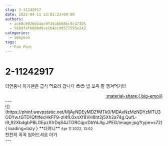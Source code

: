 ```yaml
---
slug: 2-11242917
date: 2022-04-11 13:01:23+09:00
authors:
  - ac60c0926d44ec9f45abb08bc9c47495
  - 56bdfafb606d9ce1b4ecdd572595e242
categories:
  - Seoyeon
tags:
  - Fan Post
---
```


# 2-11242917

<div class="post-container" markdown="1">
<div class="content-container md-sidebar__scrollwrap" markdown="1">

더연웅니 아가팬은 급식 먹으러 갑니다 😍😍 밥 꼬옥 잘 챙겨먹기!!!

</div>
</div>

<div style="text-align: right;" markdown="1">
<a href="https://weverse.io/fromis9/fanpost/2-11242917" style="text-align: right;">:material-share:{.big-emoji}</a>
</div>
---

<div class="comments-container md-sidebar__scrollwrap" markdown="1">
<div class="comment" markdown="1">
<div class='id-container' markdown="1">
![](https://phinf.wevpstatic.net/MjAyNDEyMDZfMTk0/MDAxNzMzNDYzMTU3ODYw.tGTD1QfitfecHkFF9-zI4fL0xnXf8VH8ht2j5Xh2a74g.QufL-i9_92XbdgbPBLGEpzXIrDqS4JTDRCqprDbYdJIg.JPEG/image.jpg?type=s72){ loading=lazy }
**<span class="artist">더여니</span>** <small>Apr 11 2022, 13:02</small><br>
</div>
<div class='comment-body' markdown="1">
천천히 꼭꼭 씹어드셔요 아가
</div>
</div>
</div>
---
